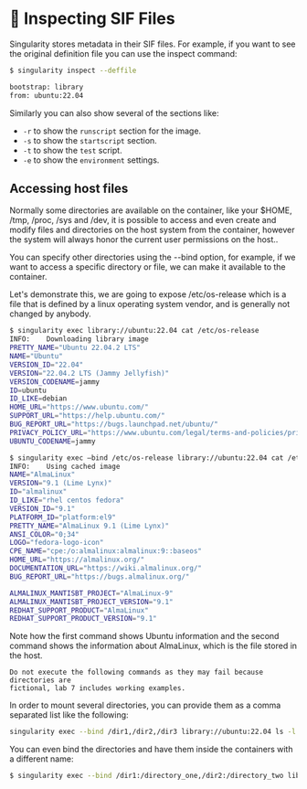 # 📄 Inspecting SIF Files

Singularity stores metadata in their SIF files. For example, if you want to see
the original definition file you can use the inspect command:

```bash
$ singularity inspect --deffile 

bootstrap: library
from: ubuntu:22.04
```

Similarly you can also show several of the sections like:

* `-r` to show the `runscript` section for the image.
* `-s` to show the `startscript` section.
* `-t` to show the `test` script.
* `-e` to show the `environment` settings.

## Accessing host files

Normally some directories are available on the container, like your $HOME, /tmp,
/proc, /sys and /dev, it is possible to access and even create and modify files
and directories on the host system from the container, however the system will
always honor the current user permissions on the host..

You can specify other directories using the --bind option, for example, if we
want to access a specific directory or file, we can make it available to the
container.

Let's demonstrate this, we are going to expose /etc/os-release which is a file
that is defined by a linux operating system vendor, and is generally not changed
by anybody.

```bash
$ singularity exec library://ubuntu:22.04 cat /etc/os-release
INFO:    Downloading library image
PRETTY_NAME="Ubuntu 22.04.2 LTS"
NAME="Ubuntu"
VERSION_ID="22.04"
VERSION="22.04.2 LTS (Jammy Jellyfish)"
VERSION_CODENAME=jammy
ID=ubuntu
ID_LIKE=debian
HOME_URL="https://www.ubuntu.com/"
SUPPORT_URL="https://help.ubuntu.com/"
BUG_REPORT_URL="https://bugs.launchpad.net/ubuntu/"
PRIVACY_POLICY_URL="https://www.ubuntu.com/legal/terms-and-policies/privacy-policy"
UBUNTU_CODENAME=jammy
```

```bash
$ singularity exec —bind /etc/os-release library://ubuntu:22.04 cat /etc/os-release
INFO:    Using cached image
NAME="AlmaLinux"
VERSION="9.1 (Lime Lynx)"
ID="almalinux"
ID_LIKE="rhel centos fedora"
VERSION_ID="9.1"
PLATFORM_ID="platform:el9"
PRETTY_NAME="AlmaLinux 9.1 (Lime Lynx)"
ANSI_COLOR="0;34"
LOGO="fedora-logo-icon"
CPE_NAME="cpe:/o:almalinux:almalinux:9::baseos"
HOME_URL="https://almalinux.org/"
DOCUMENTATION_URL="https://wiki.almalinux.org/"
BUG_REPORT_URL="https://bugs.almalinux.org/"

ALMALINUX_MANTISBT_PROJECT="AlmaLinux-9"
ALMALINUX_MANTISBT_PROJECT_VERSION="9.1"
REDHAT_SUPPORT_PRODUCT="AlmaLinux"
REDHAT_SUPPORT_PRODUCT_VERSION="9.1"
```

Note how the first command shows Ubuntu information and the second command shows
the information about AlmaLinux, which is the file stored in the host.

````{note}
Do not execute the following commands as they may fail because directories are
fictional, lab 7 includes working examples.
````

In order to mount several directories, you can provide them as a comma separated
list like the following:

```bash
singularity exec --bind /dir1,/dir2,/dir3 library://ubuntu:22.04 ls -l /
```

You can even bind the directories and have them inside the containers with a
different name:

```bash
$ singularity exec --bind /dir1:/directory_one,/dir2:/directory_two library://ubuntu:22.04 ls -l /
```
